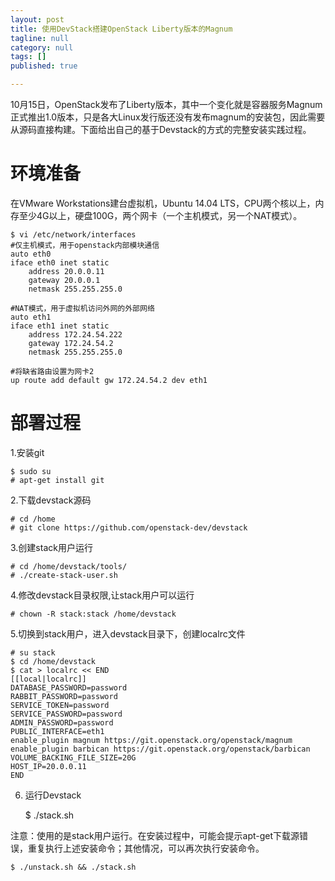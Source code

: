 ```yaml
---
layout: post
title: 使用DevStack搭建OpenStack Liberty版本的Magnum
tagline: null
category: null
tags: []
published: true

---
```

10月15日，OpenStack发布了Liberty版本，其中一个变化就是容器服务Magnum正式推出1.0版本，只是各大Linux发行版还没有发布magnum的安装包，因此需要从源码直接构建。下面给出自己的基于Devstack的方式的完整安装实践过程。

# 环境准备 

在VMware Workstations建台虚拟机，Ubuntu 14.04 LTS，CPU两个核以上，内存至少4G以上，硬盘100G，两个网卡（一个主机模式，另一个NAT模式）。

    $ vi /etc/network/interfaces
    #仅主机模式，用于openstack内部模块通信 
    auto eth0
    iface eth0 inet static
        address 20.0.0.11
        gateway 20.0.0.1
        netmask 255.255.255.0

    #NAT模式，用于虚拟机访问外网的外部网络
    auto eth1
    iface eth1 inet static
        address 172.24.54.222
        gateway 172.24.54.2
        netmask 255.255.255.0

    #将缺省路由设置为网卡2
    up route add default gw 172.24.54.2 dev eth1

# 部署过程

1.安装git

    $ sudo su
    # apt-get install git

2.下载devstack源码

    # cd /home
    # git clone https://github.com/openstack-dev/devstack 

3.创建stack用户运行

    # cd /home/devstack/tools/
    # ./create-stack-user.sh

4.修改devstack目录权限,让stack用户可以运行

    # chown -R stack:stack /home/devstack

5.切换到stack用户，进入devstack目录下，创建localrc文件

    # su stack
    $ cd /home/devstack
    $ cat > localrc << END
    [[local|localrc]]
    DATABASE_PASSWORD=password
    RABBIT_PASSWORD=password
    SERVICE_TOKEN=password
    SERVICE_PASSWORD=password
    ADMIN_PASSWORD=password
    PUBLIC_INTERFACE=eth1
    enable_plugin magnum https://git.openstack.org/openstack/magnum
    enable_plugin barbican https://git.openstack.org/openstack/barbican
    VOLUME_BACKING_FILE_SIZE=20G
    HOST_IP=20.0.0.11
    END

6. 运行Devstack
    
    $ ./stack.sh

注意：使用的是stack用户运行。在安装过程中，可能会提示apt-get下载源错误，重复执行上述安装命令；其他情况，可以再次执行安装命令。

    $ ./unstack.sh && ./stack.sh
